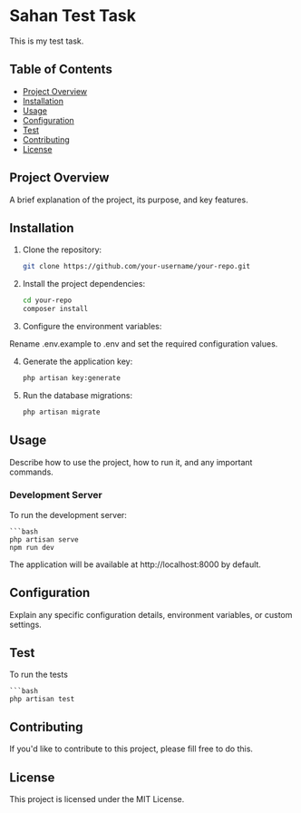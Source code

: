 # Sahan Test Task

This is my test task.

## Table of Contents

- [Project Overview](#project-overview)
- [Installation](#installation)
- [Usage](#usage)
- [Configuration](#configuration)
- [Test](#test)
- [Contributing](#contributing)
- [License](#license)

## Project Overview

A brief explanation of the project, its purpose, and key features.

## Installation

1. Clone the repository:

   ```bash
   git clone https://github.com/your-username/your-repo.git

2. Install the project dependencies:
    ```bash
    cd your-repo
    composer install
3. Configure the environment variables:

Rename .env.example to .env and set the required configuration values.

4. Generate the application key:
    ```bash
    php artisan key:generate

5. Run the database migrations:
    ```bash
   php artisan migrate

## Usage

Describe how to use the project, how to run it, and any important commands.

### Development Server

To run the development server:

    ```bash
    php artisan serve
    npm run dev

The application will be available at http://localhost:8000 by default.

## Configuration

Explain any specific configuration details, environment variables, or custom settings.

## Test
To run the tests

    ```bash
    php artisan test

## Contributing

If you'd like to contribute to this project, please fill free to do this.


## License

This project is licensed under the MIT License.
